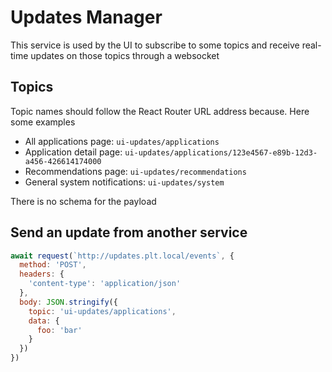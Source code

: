# Updates Manager

This service is used by the UI to subscribe to some topics and receive real-time updates on those topics through a websocket

## Topics

Topic names should follow the React Router URL address because. Here some examples

- All applications page: `ui-updates/applications`
- Application detail page: `ui-updates/applications/123e4567-e89b-12d3-a456-426614174000`
- Recommendations page: `ui-updates/recommendations`
- General system notifications: `ui-updates/system` 

There is no schema for the payload

## Send an update from another service

```js
await request(`http://updates.plt.local/events`, {
  method: 'POST',
  headers: {
    'content-type': 'application/json'
  },
  body: JSON.stringify({
    topic: 'ui-updates/applications',
    data: {
      foo: 'bar'
    }
  })
})
```